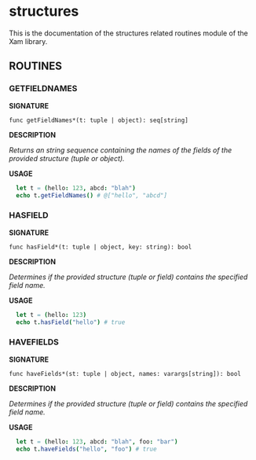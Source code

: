 # structures

This is the documentation of the structures related routines module of the Xam library.

## ROUTINES

### GETFIELDNAMES

**SIGNATURE**

`func getFieldNames*(t: tuple | object): seq[string]`

**DESCRIPTION**

*Returns an string sequence containing the names of the fields of the provided structure (tuple or object).*

**USAGE**

```nim
  let t = (hello: 123, abcd: "blah")
  echo t.getFieldNames() # @["hello", "abcd"]
```

### HASFIELD

**SIGNATURE**

`func hasField*(t: tuple | object, key: string): bool`

**DESCRIPTION**

*Determines if the provided structure (tuple or field) contains the specified field name.*

**USAGE**

```nim
  let t = (hello: 123)
  echo t.hasField("hello") # true
```

### HAVEFIELDS

**SIGNATURE**

`func haveFields*(st: tuple | object, names: varargs[string]): bool`

**DESCRIPTION**

*Determines if the provided structure (tuple or field) contains the specified field name.*

**USAGE**

```nim
  let t = (hello: 123, abcd: "blah", foo: "bar")
  echo t.haveFields("hello", "foo") # true
```

